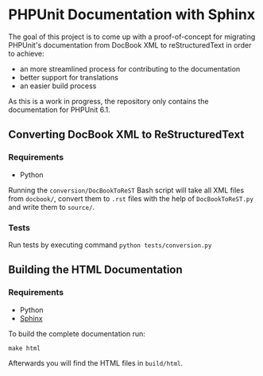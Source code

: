 # PHPUnit Documentation with Sphinx

The goal of this project is to come up with a proof-of-concept
for migrating PHPUnit's documentation from DocBook XML to
reStructuredText in order to achieve:

- an more streamlined process for contributing to the documentation
- better support for translations
- an easier build process

As this is a work in progress, the repository only contains the
documentation for PHPUnit 6.1.

## Converting DocBook XML to ReStructuredText

### Requirements

- Python

Running the `conversion/DocBookToReST` Bash script will take all XML files from
`docbook/`, convert them to `.rst` files with the help of
`DocBookToReST.py` and write them to `source/`.

### Tests

Run tests by executing command `python tests/conversion.py`

## Building the HTML Documentation

### Requirements

- Python
- [Sphinx](http://www.sphinx-doc.org/)

To build the complete documentation run:

    make html

Afterwards you will find the HTML files in `build/html`.
